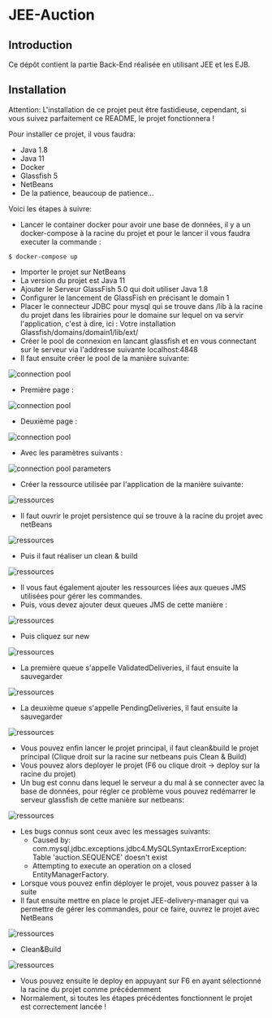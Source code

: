 # JEE-Auction

## Introduction

Ce dépôt contient la partie Back-End réalisée en utilisant JEE et les EJB.

## Installation

Attention: L'installation de ce projet peut être fastidieuse, 
cependant, si vous suivez parfaitement ce README, le projet fonctionnera !

Pour installer ce projet, il vous faudra:
- Java 1.8
- Java 11
- Docker  
- Glassfish 5
- NetBeans
- De la patience, beaucoup de patience...

Voici les étapes à suivre:

- Lancer le container docker pour avoir une base de données, il y a un docker-compose à la racine du projet et pour le lancer il vous faudra executer la commande :
```
$ docker-compose up
```
- Importer le projet sur NetBeans
- La version du projet est Java 11
- Ajouter le Serveur GlassFish 5.0 qui doit utiliser Java 1.8
- Configurer le lancement de GlassFish en précisant le domain 1
- Placer le connecteur JDBC pour mysql qui se trouve dans /lib à la racine
  du projet dans les librairies pour le domaine sur lequel on va servir l'application, c'est
  à dire, ici : Votre installation Glassfish/domains/domain1/lib/ext/
- Créer le pool de connexion en lancant glassfish et en vous connectant sur le serveur via l'addresse suivante localhost:4848
- Il faut ensuite créer le pool de la manière suivante:

![connection pool](https://github.com/Reynault/Auction-JEE/blob/main/doc/images/jee_connection_pools_deployement.PNG)

- Première page :

![connection pool](https://github.com/Reynault/Auction-JEE/blob/main/doc/images/jee_connection_pools_first.png)

- Deuxième page :

![connection pool](https://github.com/Reynault/Auction-JEE/blob/main/doc/images/jee_connection_pools_second.png)

- Avec les paramètres suivants : 

![connection pool parameters](https://github.com/Reynault/Auction-JEE/blob/main/doc/images/jee_connection_pools_parameters_deployement.PNG)

- Créer la ressource utilisée par l'application de la manière suivante:

![ressources](https://github.com/Reynault/Auction-JEE/blob/main/doc/images/jee_resources_deployment.PNG)

- Il faut ouvrir le projet persistence qui se trouve à la racine du projet avec netBeans

![ressources](https://github.com/Reynault/Auction-JEE/blob/main/doc/images/ouvrir_persistence.PNG)

- Puis il faut réaliser un clean & build

![ressources](https://github.com/Reynault/Auction-JEE/blob/main/doc/images/build_persistence.png)

- Il vous faut également ajouter les ressources liées aux queues JMS utilisées pour gérer les commandes.
- Puis, vous devez ajouter deux queues JMS de cette manière :

![ressources](https://github.com/Reynault/Auction-JEE/blob/main/doc/images/jee_destination.PNG)

- Puis cliquez sur new

![ressources](https://github.com/Reynault/Auction-JEE/blob/main/doc/images/jee_destination_new.PNG)

- La première queue s'appelle ValidatedDeliveries, il faut ensuite la sauvegarder

![ressources](https://github.com/Reynault/Auction-JEE/blob/main/doc/images/jee_destination_validated.PNG)

- La deuxième queue s'appelle PendingDeliveries, il faut ensuite la sauvegarder

![ressources](https://github.com/Reynault/Auction-JEE/blob/main/doc/images/jee_destination_pending.PNG)

- Vous pouvez enfin lancer le projet principal, il faut clean&build le projet principal (Clique droit sur la racine sur netbeans puis Clean & Build)
- Vous pouvez alors deployer le projet (F6 ou clique droit -> deploy sur la racine du projet)
- Un bug est connu dans lequel le serveur a du mal à se connecter avec la base de données, pour régler ce problème vous pouvez redémarrer le serveur glassfish de cette manière sur netbeans:

![ressources](https://github.com/Reynault/Auction-JEE/blob/main/doc/images/jee_bo.png)

- Les bugs connus sont ceux avec les messages suivants:
  - Caused by: com.mysql.jdbc.exceptions.jdbc4.MySQLSyntaxErrorException: Table 'auction.SEQUENCE' doesn't exist
  - Attempting to execute an operation on a closed EntityManagerFactory.
- Lorsque vous pouvez enfin déployer le projet, vous pouvez passer à la suite
- Il faut ensuite mettre en place le projet JEE-delivery-manager qui va permettre de gérer les commandes, pour ce faire, ouvrez le projet avec NetBeans

![ressources](https://github.com/Reynault/Auction-JEE/blob/main/doc/images/ouvrir_jee_delivery.PNG)

- Clean&Build

![ressources](https://github.com/Reynault/Auction-JEE/blob/main/doc/images/build_jee_delivery.png)

- Vous pouvez ensuite le deploy en appuyant sur F6 en ayant sélectionné la racine du projet comme précédemment
- Normalement, si toutes les étapes précédentes fonctionnent le projet est correctement lancée !
